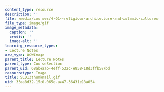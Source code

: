 ```yaml
---
content_type: resource
description: ''
file: /media/courses/4-614-religious-architecture-and-islamic-cultures-fall-2002/35aa8d3215c0065eaa4736431e28a054_SLD13thumbnail.gif
file_type: image/gif
image_metadata:
  caption: ''
  credit: ''
  image-alt: ''
learning_resource_types:
- Lecture Notes
ocw_type: OCWImage
parent_title: Lecture Notes
parent_type: CourseSection
parent_uid: 68abeaab-4eff-532c-e858-18d3ffb567bd
resourcetype: Image
title: SLD13thumbnail.gif
uid: 35aa8d32-15c0-065e-aa47-36431e28a054
---
```

